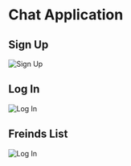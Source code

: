 <h1>Chat Application</h1>
<h2>
  Sign Up
</h2>

![Sign Up](https://github.com/user-attachments/assets/9e05f243-0629-4145-abfe-eff030af45bc)
<h2>
  Log In
</h2>

![Log In](https://github.com/user-attachments/assets/c8e2f4f5-d587-4aea-a855-533b2bf1343c)
<h2>
  Freinds List
</h2>

![Log In](https://github.com/user-attachments/assets/b7a8a08f-30ca-41e7-b642-85b046e20057)


